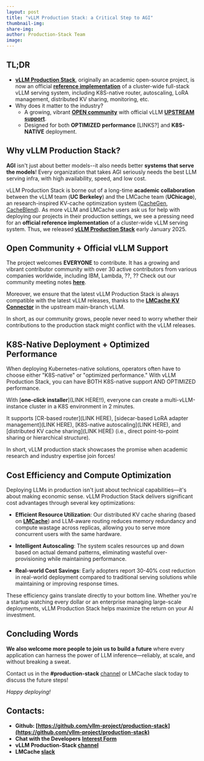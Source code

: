 ```yaml
---
layout: post
title: "vLLM Production Stack: a Critical Step to AGI"
thumbnail-img: 
share-img: 
author: Production-Stack Team
image: 
---
```

<be>





## TL;DR

- [**vLLM Production Stack**](https://github.com/vllm-project/production-stack), originally an academic open-source project, is now an official [**reference implementation**](https://docs.vllm.ai/en/latest/deployment/k8s.html) of a cluster-wide full-stack vLLM serving system, including K8S-native router, autoscaling, LoRA management, distributed KV sharing, monitoring, etc.
- Why does it matter to the industry? 
  - A growing, vibrant [**OPEN community**](https://github.com/vllm-project/production-stack/blob/main/community/community-event.md) with official vLLM [**UPSTREAM support**](https://github.com/vllm-project/vllm/pull/12953).
  - Designed for both **OPTIMIZED performance** [LINKS?] and **K8S-NATIVE** deployment.


## Why vLLM Production Stack?

**AGI** isn't just about better models--it also needs better **systems that serve the models**! Every organization that takes AGI seriously needs the best LLM serving infra, with high availability, speed, and low cost.

vLLM Production Stack is borne out of a long-time **academic collaboration** between the vLLM team (**UC Berkeley**) and the LMCache team (**UChicago**), an research-inspired KV-cache optimization system ([CacheGen](https://dl.acm.org/doi/10.1145/3651890.3672274), [CacheBlend](https://arxiv.org/abs/2405.16444)). 
As more vLLM and LMCache users ask us for help with deploying our projects in their production settings, we see a pressing need for an **official reference implementation** of a cluster-wide vLLM serving system. Thus, we released [**vLLM Production Stack**](https://github.com/vllm-project/production-stack) early January 2025. 



## Open Community + Official vLLM Support

The project welcomes **EVERYONE** to contribute. It has a growing and vibrant contributor community with over 30 active contributors from various companies worldwide, including IBM, Lambda, ??, ??
Check out our community meeting notes [**here**](https://github.com/vllm-project/production-stack/blob/main/community/community-event.md).

Moreover, we ensure that the latest vLLM Production Stack is always compatible with the latest vLLM releases, thanks to the [**LMCache KV Connector**](https://github.com/vllm-project/vllm/pull/12953) in the upstream main-branch vLLM.

In short, as our community grows, people never need to worry whether their contributions to the production stack might conflict with the vLLM releases.



## K8S-Native Deployment + Optimized Performance

When deploying Kubernetes-native solutions, operators often have to choose either "K8S-native" or "optimized performance." With vLLM Production Stack, you can have BOTH K8S-native support AND OPTIMIZED performance. 

With [**one-click installer**](LINK HERE!!), everyone can create a multi-vLLM-instance cluster in a K8S environment in 2 minutes. 

It supports [CR-based router](LINK HERE), [sidecar-based LoRA adapter management](LINK HERE), [K8S-native autoscaling](LINK HERE), and [distributed KV cache sharing](LINK HERE) (i.e., direct point-to-point sharing or hierarchical structure). 

In short, vLLM production stack showcases the promise when academic research and industry expertise join forces! 

## Cost Efficiency and Compute Optimization

Deploying LLMs in production isn't just about technical capabilities—it's about making economic sense. vLLM Production Stack delivers significant cost advantages through several key optimizations:

- **Efficient Resource Utilization**: Our distributed KV cache sharing (based on [**LMCache**](https://github.com/LMCache/LMCache)) and LLM-aware routing reduces memory redundancy and compute wastage across replicas, allowing you to serve more concurrent users with the same hardware.

- **Intelligent Autoscaling**: The system scales resources up and down based on actual demand patterns, eliminating wasteful over-provisioning while maintaining performance.

- **Real-world Cost Savings**: Early adopters report 30-40% cost reduction in real-world deployment compared to traditional serving solutions while maintaining or improving response times.

These efficiency gains translate directly to your bottom line. Whether you're a startup watching every dollar or an enterprise managing large-scale deployments, vLLM Production Stack helps maximize the return on your AI investment.

## Concluding Words

**We also welcome more people to join us to build a future** where every application can harness the power of LLM inference—reliably, at scale, and without breaking a sweat. 

Contact us in the **#production-stack** [channel](https://vllm-dev.slack.com/archives/C089SMEAKRA) or LMCache slack today to discuss the future steps!

*Happy deploying!*

## Contacts:

- **Github: [https://github.com/vllm-project/production-stack](https://github.com/vllm-project/production-stack)**
- **Chat with the Developers** **[Interest Form](https://forms.gle/mQfQDUXbKfp2St1z7)**
- **vLLM Production-Stack [channel](https://vllm-dev.slack.com/archives/C089SMEAKRA)**
- **LMCache [slack](https://join.slack.com/t/lmcacheworkspace/shared_invite/zt-2viziwhue-5Amprc9k5hcIdXT7XevTaQ)**
